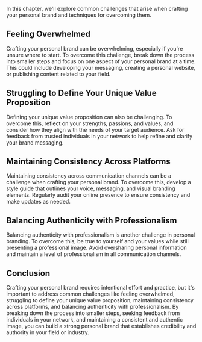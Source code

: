 
In this chapter, we'll explore common challenges that arise when crafting your personal brand and techniques for overcoming them.

Feeling Overwhelmed
-------------------

Crafting your personal brand can be overwhelming, especially if you're unsure where to start. To overcome this challenge, break down the process into smaller steps and focus on one aspect of your personal brand at a time. This could include developing your messaging, creating a personal website, or publishing content related to your field.

Struggling to Define Your Unique Value Proposition
--------------------------------------------------

Defining your unique value proposition can also be challenging. To overcome this, reflect on your strengths, passions, and values, and consider how they align with the needs of your target audience. Ask for feedback from trusted individuals in your network to help refine and clarify your brand messaging.

Maintaining Consistency Across Platforms
----------------------------------------

Maintaining consistency across communication channels can be a challenge when crafting your personal brand. To overcome this, develop a style guide that outlines your voice, messaging, and visual branding elements. Regularly audit your online presence to ensure consistency and make updates as needed.

Balancing Authenticity with Professionalism
-------------------------------------------

Balancing authenticity with professionalism is another challenge in personal branding. To overcome this, be true to yourself and your values while still presenting a professional image. Avoid oversharing personal information and maintain a level of professionalism in all communication channels.

Conclusion
----------

Crafting your personal brand requires intentional effort and practice, but it's important to address common challenges like feeling overwhelmed, struggling to define your unique value proposition, maintaining consistency across platforms, and balancing authenticity with professionalism. By breaking down the process into smaller steps, seeking feedback from individuals in your network, and maintaining a consistent and authentic image, you can build a strong personal brand that establishes credibility and authority in your field or industry.
